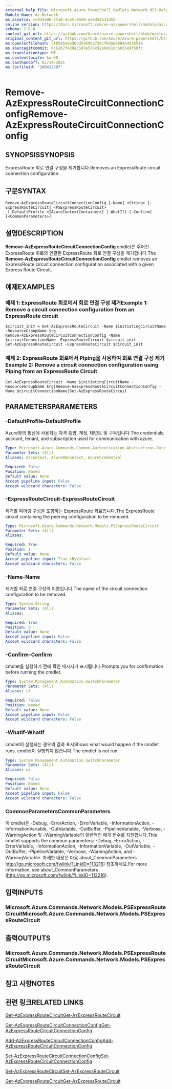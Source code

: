 ```yaml
---
external help file: Microsoft.Azure.PowerShell.Cmdlets.Network.dll-Help.xml
Module Name: Az.Network
ms.assetid: cc944e06-4fa0-4ce5-88e9-ea6454b41d55
online version: https://docs.microsoft.com/en-us/powershell/module/az.network/remove-azexpressroutecircuitconnectionconfig
schema: 2.0.0
content_git_url: https://github.com/Azure/azure-powershell/blob/master/src/Network/Network/help/Remove-AzExpressRouteCircuitConnectionConfig.md
original_content_git_url: https://github.com/Azure/azure-powershell/blob/master/src/Network/Network/help/Remove-AzExpressRouteCircuitConnectionConfig.md
ms.openlocfilehash: cf854be6ed6dd5a69ba730cf6da60884a493551e
ms.sourcegitcommit: 0c61b7f42dec507e576c92e0a516c6655e9f50fc
ms.translationtype: MT
ms.contentlocale: ko-KR
ms.lasthandoff: 02/14/2021
ms.locfileid: "100412387"
---
```

# <span data-ttu-id="6dee0-101">Remove-AzExpressRouteCircuitConnectionConfig</span><span class="sxs-lookup"><span data-stu-id="6dee0-101">Remove-AzExpressRouteCircuitConnectionConfig</span></span>

## <span data-ttu-id="6dee0-102">SYNOPSIS</span><span class="sxs-lookup"><span data-stu-id="6dee0-102">SYNOPSIS</span></span>
<span data-ttu-id="6dee0-103">ExpressRoute 회로 연결 구성을 제거합니다.</span><span class="sxs-lookup"><span data-stu-id="6dee0-103">Removes an ExpressRoute circuit connection configuration.</span></span>

## <span data-ttu-id="6dee0-104">구문</span><span class="sxs-lookup"><span data-stu-id="6dee0-104">SYNTAX</span></span>

```
Remove-AzExpressRouteCircuitConnectionConfig [-Name] <String> [-ExpressRouteCircuit] <PSExpressRouteCircuit>
 [-DefaultProfile <IAzureContextContainer>] [-WhatIf] [-Confirm] [<CommonParameters>]
```

## <span data-ttu-id="6dee0-105">설명</span><span class="sxs-lookup"><span data-stu-id="6dee0-105">DESCRIPTION</span></span>
<span data-ttu-id="6dee0-106">**Remove-AzExpressRouteCircuitConnectionConfig** cmdlet은 주어진 ExpressRoute 회로와 연결된 ExpressRoute 회로 연결 구성을 제거합니다.</span><span class="sxs-lookup"><span data-stu-id="6dee0-106">The **Remove-AzExpressRouteCircuitConnectionConfig** cmdlet removes an ExpressRoute circuit connection configuration associated with a given Express Route Circuit.</span></span>

## <span data-ttu-id="6dee0-107">예제</span><span class="sxs-lookup"><span data-stu-id="6dee0-107">EXAMPLES</span></span>

### <span data-ttu-id="6dee0-108">예제 1: ExpressRoute 회로에서 회로 연결 구성 제거</span><span class="sxs-lookup"><span data-stu-id="6dee0-108">Example 1: Remove a circuit connection configuration from an ExpressRoute circuit</span></span>
```
$circuit_init = Get-AzExpressRouteCircuit -Name $initiatingCircuitName -ResourceGroupName $rg
Remove-AzExpressRouteCircuitConnectionConfig -Name $circuitConnectionName -ExpressRouteCircuit $circuit_init
Set-AzExpressRouteCircuit -ExpressRouteCircuit $circuit_init
```

### <span data-ttu-id="6dee0-109">예제 2: ExpressRoute 회로에서 Piping을 사용하여 회로 연결 구성 제거</span><span class="sxs-lookup"><span data-stu-id="6dee0-109">Example 2: Remove a circuit connection configuration using Piping from an ExpressRoute Circuit</span></span>
```
Get-AzExpressRouteCircuit -Name $initiatingCircuitName -ResourceGroupName $rg|Remove-AzExpressRouteCircuitConnectionConfig -Name $circuitConnectionName|Set-AzExpressRouteCircuit
```

## <span data-ttu-id="6dee0-110">PARAMETERS</span><span class="sxs-lookup"><span data-stu-id="6dee0-110">PARAMETERS</span></span>

### <span data-ttu-id="6dee0-111">-DefaultProfile</span><span class="sxs-lookup"><span data-stu-id="6dee0-111">-DefaultProfile</span></span>
<span data-ttu-id="6dee0-112">Azure와의 통신에 사용되는 자격 증명, 계정, 테넌트 및 구독입니다.</span><span class="sxs-lookup"><span data-stu-id="6dee0-112">The credentials, account, tenant, and subscription used for communication with azure.</span></span>

```yaml
Type: Microsoft.Azure.Commands.Common.Authentication.Abstractions.Core.IAzureContextContainer
Parameter Sets: (All)
Aliases: AzContext, AzureRmContext, AzureCredential

Required: False
Position: Named
Default value: None
Accept pipeline input: False
Accept wildcard characters: False
```

### <span data-ttu-id="6dee0-113">-ExpressRouteCircuit</span><span class="sxs-lookup"><span data-stu-id="6dee0-113">-ExpressRouteCircuit</span></span>
<span data-ttu-id="6dee0-114">제거할 피어링 구성을 포함하는 ExpressRoute 회로입니다.</span><span class="sxs-lookup"><span data-stu-id="6dee0-114">The ExpressRoute circuit containing the peering configuration to be removed.</span></span>

```yaml
Type: Microsoft.Azure.Commands.Network.Models.PSExpressRouteCircuit
Parameter Sets: (All)
Aliases:

Required: True
Position: 1
Default value: None
Accept pipeline input: True (ByValue)
Accept wildcard characters: False
```

### <span data-ttu-id="6dee0-115">-Name</span><span class="sxs-lookup"><span data-stu-id="6dee0-115">-Name</span></span>
<span data-ttu-id="6dee0-116">제거할 회로 연결 구성의 이름입니다.</span><span class="sxs-lookup"><span data-stu-id="6dee0-116">The name of the circuit connection configuration to be removed.</span></span>

```yaml
Type: System.String
Parameter Sets: (All)
Aliases:

Required: True
Position: 0
Default value: None
Accept pipeline input: False
Accept wildcard characters: False
```

### <span data-ttu-id="6dee0-117">-Confirm</span><span class="sxs-lookup"><span data-stu-id="6dee0-117">-Confirm</span></span>
<span data-ttu-id="6dee0-118">cmdlet을 실행하기 전에 확인 메시지가 표시됩니다.</span><span class="sxs-lookup"><span data-stu-id="6dee0-118">Prompts you for confirmation before running the cmdlet.</span></span>

```yaml
Type: System.Management.Automation.SwitchParameter
Parameter Sets: (All)
Aliases: cf

Required: False
Position: Named
Default value: None
Accept pipeline input: False
Accept wildcard characters: False
```

### <span data-ttu-id="6dee0-119">-WhatIf</span><span class="sxs-lookup"><span data-stu-id="6dee0-119">-WhatIf</span></span>
<span data-ttu-id="6dee0-120">cmdlet이 실행되는 경우의 결과 표시</span><span class="sxs-lookup"><span data-stu-id="6dee0-120">Shows what would happen if the cmdlet runs.</span></span> <span data-ttu-id="6dee0-121">cmdlet이 실행되지 않습니다.</span><span class="sxs-lookup"><span data-stu-id="6dee0-121">The cmdlet is not run.</span></span>

```yaml
Type: System.Management.Automation.SwitchParameter
Parameter Sets: (All)
Aliases: wi

Required: False
Position: Named
Default value: None
Accept pipeline input: False
Accept wildcard characters: False
```

### <span data-ttu-id="6dee0-122">CommonParameters</span><span class="sxs-lookup"><span data-stu-id="6dee0-122">CommonParameters</span></span>
<span data-ttu-id="6dee0-123">이 cmdlet은 -Debug, -ErrorAction, -ErrorVariable, -InformationAction, -InformationVariable, -OutVariable, -OutBuffer, -PipelineVariable, -Verbose, -WarningAction 및 -WarningVariable의 일반적인 매개 변수를 지원합니다.</span><span class="sxs-lookup"><span data-stu-id="6dee0-123">This cmdlet supports the common parameters: -Debug, -ErrorAction, -ErrorVariable, -InformationAction, -InformationVariable, -OutVariable, -OutBuffer, -PipelineVariable, -Verbose, -WarningAction, and -WarningVariable.</span></span> <span data-ttu-id="6dee0-124">자세한 내용은 다음 about_CommonParameters http://go.microsoft.com/fwlink/?LinkID=113216) 참조하세요.</span><span class="sxs-lookup"><span data-stu-id="6dee0-124">For more information, see about_CommonParameters (http://go.microsoft.com/fwlink/?LinkID=113216).</span></span>

## <span data-ttu-id="6dee0-125">입력</span><span class="sxs-lookup"><span data-stu-id="6dee0-125">INPUTS</span></span>

### <span data-ttu-id="6dee0-126">Microsoft.Azure.Commands.Network.Models.PSExpressRouteCircuit</span><span class="sxs-lookup"><span data-stu-id="6dee0-126">Microsoft.Azure.Commands.Network.Models.PSExpressRouteCircuit</span></span>

## <span data-ttu-id="6dee0-127">출력</span><span class="sxs-lookup"><span data-stu-id="6dee0-127">OUTPUTS</span></span>

### <span data-ttu-id="6dee0-128">Microsoft.Azure.Commands.Network.Models.PSExpressRouteCircuit</span><span class="sxs-lookup"><span data-stu-id="6dee0-128">Microsoft.Azure.Commands.Network.Models.PSExpressRouteCircuit</span></span>

## <span data-ttu-id="6dee0-129">참고 사항</span><span class="sxs-lookup"><span data-stu-id="6dee0-129">NOTES</span></span>

## <span data-ttu-id="6dee0-130">관련 링크</span><span class="sxs-lookup"><span data-stu-id="6dee0-130">RELATED LINKS</span></span>

[<span data-ttu-id="6dee0-131">Get-AzExpressRouteCircuit</span><span class="sxs-lookup"><span data-stu-id="6dee0-131">Get-AzExpressRouteCircuit</span></span>](Get-AzExpressRouteCircuit.md)

[<span data-ttu-id="6dee0-132">Get-AzExpressRouteCircuitConnectionConfig</span><span class="sxs-lookup"><span data-stu-id="6dee0-132">Get-AzExpressRouteCircuitConnectionConfig</span></span>](Get-AzExpressRouteCircuitConnectionConfig.md)

[<span data-ttu-id="6dee0-133">Add-AzExpressRouteCircuitConnectionConfig</span><span class="sxs-lookup"><span data-stu-id="6dee0-133">Add-AzExpressRouteCircuitConnectionConfig</span></span>](Add-AzExpressRouteCircuitConnectionConfig.md)

[<span data-ttu-id="6dee0-134">Set-AzExpressRouteCircuitConnectionConfig</span><span class="sxs-lookup"><span data-stu-id="6dee0-134">Set-AzExpressRouteCircuitConnectionConfig</span></span>](Set-AzExpressRouteCircuitConnectionConfig.md)



[<span data-ttu-id="6dee0-135">Set-AzExpressRouteCircuit</span><span class="sxs-lookup"><span data-stu-id="6dee0-135">Set-AzExpressRouteCircuit</span></span>](Set-AzExpressRouteCircuit.md)

[<span data-ttu-id="6dee0-136">Get-AzExpressRouteCircuit</span><span class="sxs-lookup"><span data-stu-id="6dee0-136">Get-AzExpressRouteCircuit</span></span>](Get-AzExpressRouteCircuit.md)
